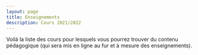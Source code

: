 ```yaml
---
layout: page
title: Enseignements
description: Cours 2021/2022
---
```


Voilà la liste des cours pour lesquels vous pourrez trouver du contenu pédagogique (qui sera mis en ligne au fur et à mesure des enseignements).

